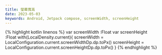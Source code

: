 ```yaml
---
title: 瑩幕寬高
date: 2023-05-03
keywords: Android, Jetpack compose, screenWidth, screenHeight
---
```

{% highlight kotlin linenos %}
var screenWidth :Float
var screenHeight :Float
with(LocalDensity.current){
    screenWidth = LocalConfiguration.current.screenWidthDp.dp.toPx()
    screenHeight = LocalConfiguration.current.screenHeightDp.dp.toPx()
}
{% endhighlight %}